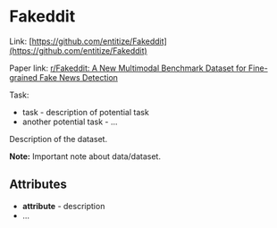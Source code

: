 # Fakeddit

Link: [https://github.com/entitize/Fakeddit](https://github.com/entitize/Fakeddit)

Paper link: [r/Fakeddit: A New Multimodal Benchmark Dataset for Fine-grained Fake News Detection](https://arxiv.org/abs/1911.03854)

Task:
* task - description of potential task
* another potential task - ...

Description of the dataset.

**Note:** Important note about data/dataset.


## Attributes

* **attribute** - description
* ...
